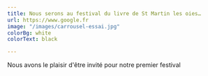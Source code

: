 ```yaml
---
title: Nous serons au festival du livre de St Martin les oies…
url: https://www.google.fr
image: "/images/carrousel-essai.jpg"
colorBg: white
colorText: black

---
```

Nous avons le plaisir d'être invité pour notre premier festival